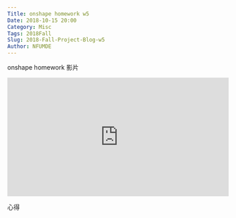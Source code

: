 ```yaml
---
Title: onshape homework w5
Date: 2018-10-15 20:00
Category: Misc
Tags: 2018Fall
Slug: 2018-Fall-Project-Blog-w5
Author: NFUMDE
---
```


 onshape homework 影片
 
<!-- PELICAN_END_SUMMARY -->

<div style="position:relative;height:0;padding-bottom:53.65%"><iframe src="https://www.youtube.com/embed/ZCd_uYT5kyI?ecver=2" style="position:absolute;width:100%;height:100%;left:0" width="671" height="360" frameborder="0" allow="autoplay; encrypted-media" allowfullscreen></iframe></div>

 心得





